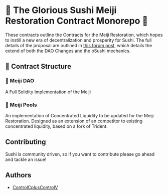 # 🍣 The Glorious Sushi Meiji Restoration Contract Monorepo 🍣

These contracts outline the Contracts for the Meiji Restoration, which hopes to instill a new era of decentralization and prosperity for Sushi.
The full details of the proposal are outlined in [this forum post](https://forum.sushi.com/t/sushi-meiji-restoration/10969), which details the extend of both the DAO Changes and the oSushi mechanics.

## 🍣 Contract Structure

### 🍣 Meiji DAO

A Full Solidity Implementation of the Meiji 

### 🍣 Meiji Pools

An implementation of Concentrated Liquidity to be updated for the Meiji Restoration. Designed as an extension of an competitor to existing concentrated liquidity, based on a fork of Trident.

## Contributing

Sushi is community driven, so if you want to contribute please go ahead and tackle an issue!

## Authors

* [ControlCplusControlV](https://twitter.com/controlcthenv)
